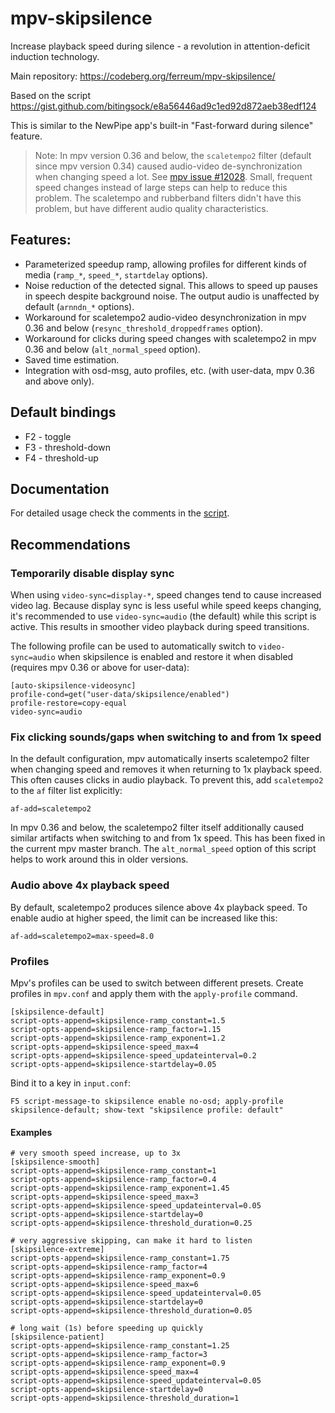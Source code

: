 # mpv-skipsilence

Increase playback speed during silence - a revolution in attention-deficit
induction technology.

Main repository: https://codeberg.org/ferreum/mpv-skipsilence/

Based on the script https://gist.github.com/bitingsock/e8a56446ad9c1ed92d872aeb38edf124

This is similar to the NewPipe app's built-in "Fast-forward during silence"
feature.

> Note: In mpv version 0.36 and below, the `scaletempo2` filter (default since
> mpv version 0.34) caused audio-video de-synchronization when changing speed a
> lot. See [mpv issue #12028](https://github.com/mpv-player/mpv/issues/12028).
> Small, frequent speed changes instead of large steps can help to reduce this
> problem. The scaletempo and rubberband filters didn't have this problem, but
> have different audio quality characteristics.

## Features:

- Parameterized speedup ramp, allowing profiles for different kinds of
  media (`ramp_*`, `speed_*`, `startdelay` options).
- Noise reduction of the detected signal. This allows to speed up
  pauses in speech despite background noise. The output audio is
  unaffected by default (`arnndn_*` options).
- Workaround for scaletempo2 audio-video desynchronization in mpv 0.36 and
  below (`resync_threshold_droppedframes` option).
- Workaround for clicks during speed changes with scaletempo2 in mpv 0.36 and
  below (`alt_normal_speed` option).
- Saved time estimation.
- Integration with osd-msg, auto profiles, etc. (with user-data, mpv 0.36 and
  above only).

## Default bindings

- F2 - toggle
- F3 - threshold-down
- F4 - threshold-up

## Documentation

For detailed usage check the comments in the [script](skipsilence.lua).

## Recommendations

### Temporarily disable display sync

When using `video-sync=display-*`, speed changes tend to cause increased video
lag. Because display sync is less useful while speed keeps changing, it's
recommended to use `video-sync=audio` (the default) while this script is
active. This results in smoother video playback during speed transitions.

The following profile can be used to automatically switch to `video-sync=audio`
when skipsilence is enabled and restore it when disabled (requires mpv 0.36 or
above for user-data):

    [auto-skipsilence-videosync]
    profile-cond=get("user-data/skipsilence/enabled")
    profile-restore=copy-equal
    video-sync=audio

### Fix clicking sounds/gaps when switching to and from 1x speed

In the default configuration, mpv automatically inserts scaletempo2 filter when
changing speed and removes it when returning to 1x playback speed. This often
causes clicks in audio playback. To prevent this, add `scaletempo2` to the `af`
filter list explicitly:

    af-add=scaletempo2

In mpv 0.36 and below, the scaletempo2 filter itself additionally caused
similar artifacts when switching to and from 1x speed. This has been fixed in
the current mpv master branch. The `alt_normal_speed` option of this script
helps to work around this in older versions.

### Audio above 4x playback speed

By default, scaletempo2 produces silence above 4x playback speed. To enable
audio at higher speed, the limit can be increased like this:

    af-add=scaletempo2=max-speed=8.0

### Profiles

Mpv's profiles can be used to switch between different presets. Create profiles
in `mpv.conf` and apply them with the `apply-profile` command.

    [skipsilence-default]
    script-opts-append=skipsilence-ramp_constant=1.5
    script-opts-append=skipsilence-ramp_factor=1.15
    script-opts-append=skipsilence-ramp_exponent=1.2
    script-opts-append=skipsilence-speed_max=4
    script-opts-append=skipsilence-speed_updateinterval=0.2
    script-opts-append=skipsilence-startdelay=0.05

Bind it to a key in `input.conf`:

    F5 script-message-to skipsilence enable no-osd; apply-profile skipsilence-default; show-text "skipsilence profile: default"

#### Examples

    # very smooth speed increase, up to 3x
    [skipsilence-smooth]
    script-opts-append=skipsilence-ramp_constant=1
    script-opts-append=skipsilence-ramp_factor=0.4
    script-opts-append=skipsilence-ramp_exponent=1.45
    script-opts-append=skipsilence-speed_max=3
    script-opts-append=skipsilence-speed_updateinterval=0.05
    script-opts-append=skipsilence-startdelay=0
    script-opts-append=skipsilence-threshold_duration=0.25

    # very aggressive skipping, can make it hard to listen
    [skipsilence-extreme]
    script-opts-append=skipsilence-ramp_constant=1.75
    script-opts-append=skipsilence-ramp_factor=4
    script-opts-append=skipsilence-ramp_exponent=0.9
    script-opts-append=skipsilence-speed_max=6
    script-opts-append=skipsilence-speed_updateinterval=0.05
    script-opts-append=skipsilence-startdelay=0
    script-opts-append=skipsilence-threshold_duration=0.05

    # long wait (1s) before speeding up quickly
    [skipsilence-patient]
    script-opts-append=skipsilence-ramp_constant=1.25
    script-opts-append=skipsilence-ramp_factor=3
    script-opts-append=skipsilence-ramp_exponent=0.9
    script-opts-append=skipsilence-speed_max=4
    script-opts-append=skipsilence-speed_updateinterval=0.05
    script-opts-append=skipsilence-startdelay=0
    script-opts-append=skipsilence-threshold_duration=1
